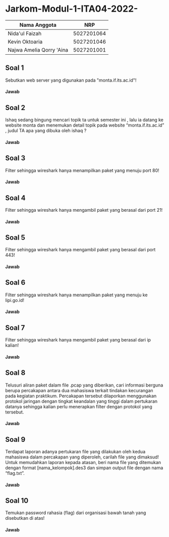 # Jarkom-Modul-1-ITA04-2022-
Nama Anggota | NRP
------------------- | --------------		
Nida'ul Faizah | 5027201064
Kevin Oktoaria | 5027201046
Najwa Amelia Qorry 'Aina | 5027201001

## Soal 1
Sebutkan web server yang digunakan pada "monta.if.its.ac.id"! 

#### Jawab


## Soal 2
Ishaq sedang bingung mencari topik ta untuk semester ini , lalu ia datang ke website monta dan menemukan detail topik pada website “monta.if.its.ac.id” , judul TA apa yang dibuka oleh ishaq ?

#### Jawab


## Soal 3
Filter sehingga wireshark hanya menampilkan paket yang menuju port 80! 

#### Jawab


## Soal 4
Filter sehingga wireshark hanya mengambil paket yang berasal dari port 21!

#### Jawab


## Soal 5
Filter sehingga wireshark hanya mengambil paket yang berasal dari port 443!

#### Jawab


## Soal 6
Filter sehingga wireshark hanya menampilkan paket yang menuju ke lipi.go.id!

#### Jawab


## Soal 7
Filter sehingga wireshark hanya mengambil paket yang berasal dari ip kalian!

#### Jawab


## Soal 8
Telusuri aliran paket dalam file .pcap yang diberikan, cari informasi berguna berupa percakapan antara dua mahasiswa terkait tindakan kecurangan pada kegiatan praktikum. Percakapan tersebut dilaporkan menggunakan protokol jaringan dengan tingkat keandalan yang tinggi dalam pertukaran datanya sehingga kalian perlu menerapkan filter dengan protokol yang tersebut.

#### Jawab


## Soal 9
Terdapat laporan adanya pertukaran file yang dilakukan oleh kedua mahasiswa dalam percakapan yang diperoleh, carilah file yang dimaksud! Untuk memudahkan laporan kepada atasan, beri nama file yang ditemukan dengan format [nama_kelompok].des3 dan simpan output file dengan nama “flag.txt”.

#### Jawab


## Soal 10
Temukan password rahasia (flag) dari organisasi bawah tanah yang disebutkan di atas!

#### Jawab
